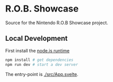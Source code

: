# R.O.B. Showcase

Source for the Nintendo R.O.B Showcase project.

## Local Development

First install the [node.js runtime](https://nodejs.org/en/)

```sh
npm install # get dependencies
npm run dev # start a dev server
```

The entry-point is [./src/App.svelte](./src/App.svelte).
